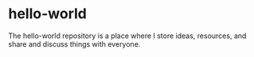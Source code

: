 # hello-world
The hello-world repository is  a place where I store ideas, resources, and share and discuss things with everyone. 
